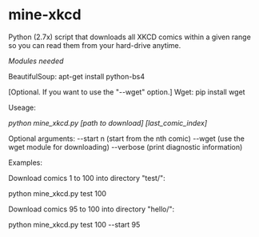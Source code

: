 # mine-xkcd
Python (2.7x) script that downloads all XKCD comics within a given range so you can read them from your hard-drive anytime.

*Modules needed*

BeautifulSoup: apt-get install python-bs4

[Optional. If you want to use the "--wget" option.] Wget: pip install wget

Useage:

*python mine_xkcd.py [path to download] [last_comic_index]*

Optional arguments: --start n (start from the nth comic)
		    --wget (use the wget module for downloading)
		    --verbose (print diagnostic information)

Examples:

Download comics 1 to 100 into directory "test/":

python mine_xkcd.py test 100

Download comics 95 to 100 into directory "hello/":

python mine_xkcd.py test 100 --start 95


